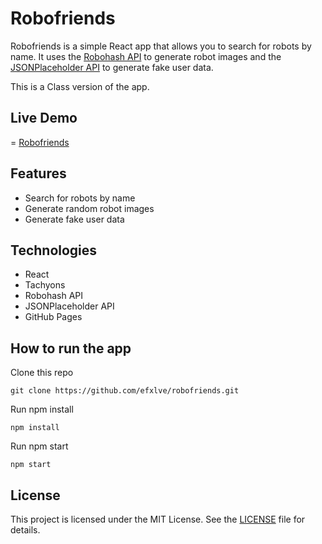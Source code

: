 # Robofriends
Robofriends is a simple React app that allows you to search for robots by name. It uses the [Robohash API](https://robohash.org/) to generate robot images and the [JSONPlaceholder API](https://jsonplaceholder.typicode.com/) to generate fake user data.

This is a Class version of the app.

## Live Demo
= [Robofriends](https://efxlve.github.io/robofriends/ "Robofriends")

## Features
- Search for robots by name
- Generate random robot images
- Generate fake user data

## Technologies
- React
- Tachyons
- Robohash API
- JSONPlaceholder API
- GitHub Pages

## How to run the app
Clone this repo
```
git clone https://github.com/efxlve/robofriends.git
```
Run npm install
```
npm install
```
Run npm start
```
npm start
```

## License
This project is licensed under the MIT License. See the [LICENSE](https://github.com/efxlve/robofriends/blob/main/LICENSE "LICENSE") file for details.
